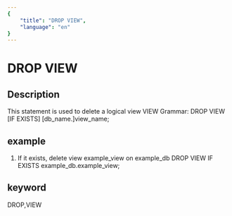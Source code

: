 ```yaml
---
{
    "title": "DROP VIEW",
    "language": "en"
}
---
```


# DROP VIEW
## Description
This statement is used to delete a logical view VIEW
Grammar:
DROP VIEW [IF EXISTS]
[db_name.]view_name;

## example
1. If it exists, delete view example_view on example_db
DROP VIEW IF EXISTS example_db.example_view;

## keyword
DROP,VIEW

